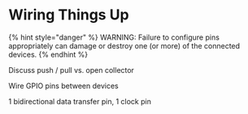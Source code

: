 # Wiring Things Up

{% hint style="danger" %}
WARNING: Failure to configure pins appropriately can damage or destroy one \(or more\) of the connected devices.
{% endhint %}

Discuss push / pull vs. open collector

Wire GPIO pins between devices

1 bidirectional data transfer pin, 1 clock pin



